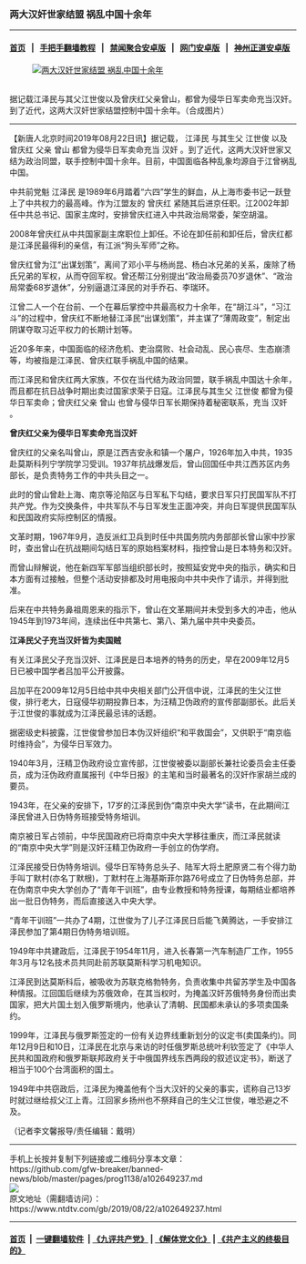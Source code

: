 ### 两大汉奸世家结盟 祸乱中国十余年
------------------------

#### [首页](https://github.com/gfw-breaker/banned-news/blob/master/README.md) &nbsp;&nbsp;|&nbsp;&nbsp; [手把手翻墙教程](https://github.com/gfw-breaker/guides/wiki) &nbsp;&nbsp;|&nbsp;&nbsp; [禁闻聚合安卓版](https://github.com/gfw-breaker/bn-android) &nbsp;&nbsp;|&nbsp;&nbsp; [网门安卓版](https://github.com/oGate2/oGate) &nbsp;&nbsp;|&nbsp;&nbsp; [神州正道安卓版](https://github.com/SzzdOgate/update) 



<div><div class="featured_image">
 <a href="https://i.ntdtv.com/assets/uploads/2019/08/p8871321a530539546.jpg" target="_blank">
  <figure>
   <img alt="两大汉奸世家结盟 祸乱中国十余年" src="https://i.ntdtv.com/assets/uploads/2019/08/p8871321a530539546-800x450.jpg"/>
  </figure><br/>
 </a>
 <span class="caption">
  据记载江泽民与其父江世俊以及曾庆红父亲曾山，都曾为侵华日军卖命充当汉奸。到了近代，这两大汉奸世家结盟控制中国十余年。（合成图片）
 </span>
</div>
</div><hr/><div><div class="post_content" itemprop="articleBody">
 <p>
  【新唐人北京时间2019年08月22日讯】据记载，
  <ok href="https://www.ntdtv.com/gb/江泽民.htm">
   江泽民
  </ok>
  与其生父
  <ok href="https://www.ntdtv.com/gb/江世俊.htm">
   江世俊
  </ok>
  以及
  <ok href="https://www.ntdtv.com/gb/曾庆红.htm">
   曾庆红
  </ok>
  父亲
  <ok href="https://www.ntdtv.com/gb/曾山.htm">
   曾山
  </ok>
  都曾为侵华日军卖命充当
  <ok href="https://www.ntdtv.com/gb/汉奸.htm">
   汉奸
  </ok>
  。到了近代，这两大汉奸世家又结为政治同盟，联手控制中国十余年。目前，中国面临各种乱象均源自于江曾祸乱中国。
 </p>
 <p>
  中共前党魁
  <ok href="https://www.ntdtv.com/gb/江泽民.htm">
   江泽民
  </ok>
  是1989年6月踏着“六四”学生的鲜血，从上海市委书记一跃登上了中共权力的最高峰。作为江盟友的
  <ok href="https://www.ntdtv.com/gb/曾庆红.htm">
   曾庆红
  </ok>
  紧随其后进京任职。江2002年卸任中共总书记、国家主席时，安排曾庆红进入中共政治局常委，架空胡温。
 </p>
 <p>
  2008年曾庆红从中共国家副主席职位上卸任。不论在卸任前和卸任后，曾庆红都是江泽民最得利的亲信，有江派“狗头军师”之称。
 </p>
 <p>
  曾庆红曾为江“出谋划策”，离间了邓小平与杨尚昆、杨白冰兄弟的关系，废除了杨氏兄弟的军权，从而夺回军权。曾还帮江分别提出“政治局委员70岁退休”、“政治局常委68岁退休”，分别逼退江泽民的对手乔石、李瑞环。
 </p>
 <p>
  江曾二人一个在台前、一个在幕后掌控中共最高权力十余年，在“胡江斗”，“习江斗”的过程中，曾庆红不断地替江泽民“出谋划策”，并主谋了“薄周政变”，制定出阴谋夺取习近平权力的长期计划等。
 </p>
 <p>
  近20多年来，中国面临的经济危机、吏治腐败、社会动乱、民心丧尽、生态崩溃等，均被指是江泽民、曾庆红联手祸乱中国的结果。
 </p>
 <p>
  而江泽民和曾庆红两大家族，不仅在当代结为政治同盟，联手祸乱中国达十余年，而且都在抗日战争时期出卖过国家求荣于日寇。江泽民与其生父
  <ok href="https://www.ntdtv.com/gb/江世俊.htm">
   江世俊
  </ok>
  都曾为侵华日军卖命；曾庆红父亲
  <ok href="https://www.ntdtv.com/gb/曾山.htm">
   曾山
  </ok>
  也曾与侵华日军长期保持着秘密联系，充当
  <ok href="https://www.ntdtv.com/gb/汉奸.htm">
   汉奸
  </ok>
  。
 </p>
 <p>
  <strong>
   曾庆红父亲为侵华日军卖命充当汉奸
  </strong>
 </p>
 <p>
  曾庆红的父亲名叫曾山，原是江西吉安永和镇一个屠户，1926年加入中共，1935赴莫斯科列宁学院学习受训。1937年抗战爆发后，曾山回国任中共江西苏区内务部长，是负责特务工作的中共头目之一。
 </p>
 <p>
  此时的曾山曾赴上海、南京等沦陷区与日军私下勾结，要求日军只打民国军队不打共产党。作为交换条件，中共军队不与日军发生正面冲突，并向日军提供民国军队和民国政府实际控制区的情报。
 </p>
 <p>
  文革时期，1967年9月，造反派红卫兵到时任中共国务院内务部部长曾山家中抄家时，查出曾山在抗战期间勾结日军的原始档案材料，指控曾山是日本特务和汉奸。
 </p>
 <p>
  而曾山辩解说，他在新四军军部当组织部长时，按照延安党中央的指示，确实和日本方面有过接触，但整个活动安排都及时用电报向中共中央作了请示，并得到批准。
 </p>
 <p>
  后来在中共特务鼻祖周恩来的指示下，曾山在文革期间并未受到多大的冲击，他从1945年到1973年间，连续出任中共第七、第八、第九届中共中央委员。
 </p>
 <p>
  <strong>
   江泽民父子充当汉奸皆为卖国贼
  </strong>
 </p>
 <p>
  有关江泽民父子充当汉奸、江泽民是日本培养的特务的历史，早在2009年12月5日已被中国学者吕加平公开披露。
 </p>
 <p>
  吕加平在2009年12月5日给中共中央相关部门公开信中说，江泽民的生父江世俊，排行老大，日寇侵华初期投靠日本，为汪精卫伪政府的宣传部副部长。此后关于江世俊的事就成为江泽民最忌讳的话题。
 </p>
 <p>
  据密级史料披露，江世俊曾参加日本伪汉奸组织“和平救国会”，又供职于“南京临时维持会”，为侵华日军效力。
 </p>
 <p>
  1940年3月，汪精卫伪政府设立宣传部，江世俊被委以副部长兼社论委员会主任委员，成为汪伪政府直属报刊《中华日报》的主笔和当时最著名的汉奸作家胡兰成的要员。
 </p>
 <p>
  1943年，在父亲的安排下，17岁的江泽民到伪“南京中央大学”读书，在此期间江泽民曾进入日伪特务班接受特务培训。
 </p>
 <p>
  南京被日军占领前，中华民国政府已将南京中央大学移往重庆，而江泽民就读的“南京中央大学”则是汉奸汪精卫伪政府一手创立的伪学府。
 </p>
 <p>
  江泽民接受日伪特务培训。侵华日军特务总头子、陆军大将土肥原贤二有个得力助手叫丁默村(亦名丁默根)，丁默村在上海基斯菲尔路76号成立了日伪特务总部，并在伪南京中央大学创办了“青年干训班”，由专业教授和特务授课，每期结业都培养出一批日伪特务，而后直接送入中央大学。
 </p>
 <p>
  “青年干训班”一共办了4期，江世俊为了儿子江泽民日后能飞黄腾达，一手安排江泽民参加了第4期日伪特务培训班。
 </p>
 <p>
  1949年中共建政后，江泽民于1954年11月，进入长春第一汽车制造厂工作，1955年3月与12名技术员共同赴前苏联莫斯科学习机电知识。
 </p>
 <p>
  江泽民到达莫斯科后，被吸收为苏联克格勃特务，负责收集中共留苏学生及中国各种情报。江回国后继续为苏俄效命，在其当权时，为掩盖汉奸苏俄特务身份而出卖国家，把大片国土划入俄罗斯境内，他承认了清朝、民国都未承认的多项卖国条约。
 </p>
 <p>
  1999年，江泽民与俄罗斯签定的一份有关边界线重新划分的议定书(卖国条约)。同年12月9日和10日，江泽民在北京与来访的时任俄罗斯总统叶利钦签定了《中华人民共和国政府和俄罗斯联邦政府关于中俄国界线东西两段的叙述议定书》，断送了相当于100个台湾面积的国土。
 </p>
 <p>
  1949年中共窃政后，江泽民为掩盖他有个当大汉奸的父亲的事实，谎称自己13岁时就过继给叔父江上青。江回家乡扬州也不祭拜自己的生父江世俊，唯恐避之不及。
 </p>
 <p>
  （记者李文馨报导/责任编辑：戴明）
 </p>
 <div class="single_ad">
 </div>
</div>
</div>
<hr/>
手机上长按并复制下列链接或二维码分享本文章：<br/>
https://github.com/gfw-breaker/banned-news/blob/master/pages/prog1138/a102649237.md <br/>
<a href='https://github.com/gfw-breaker/banned-news/blob/master/pages/prog1138/a102649237.md'><img src='https://github.com/gfw-breaker/banned-news/blob/master/pages/prog1138/a102649237.md.png'/></a> <br/>
原文地址（需翻墙访问）：https://www.ntdtv.com/gb/2019/08/22/a102649237.html


------------------------
#### [首页](https://github.com/gfw-breaker/banned-news/blob/master/README.md) &nbsp;|&nbsp; [一键翻墙软件](https://github.com/gfw-breaker/nogfw/blob/master/README.md) &nbsp;| [《九评共产党》](https://github.com/gfw-breaker/9ping.md/blob/master/README.md#九评之一评共产党是什么) | [《解体党文化》](https://github.com/gfw-breaker/jtdwh.md/blob/master/README.md) | [《共产主义的终极目的》](https://github.com/gfw-breaker/gczydzjmd.md/blob/master/README.md)


<img src='http://gfw-breaker.win/banned-news/pages/prog1138/a102649237.md' width='0px' height='0px'/>